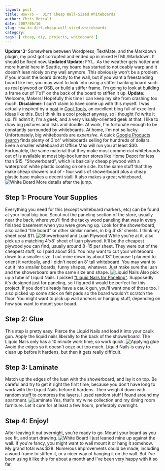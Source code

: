 ```yaml
---
layout: post
title: How-To -  Dirt Cheap Wall-Sized Whiteboards
author: Chris Metcalf
date: 2007/06/16
slug: how-to-dirt-cheap-wall-sized-whiteboards
category: 
tags: [ cheap, diy, projects, whiteboard ]
---
```


__Update^3:__ Somewhere between Wordpress, TextMate, and the Markdown plugin, my post got corrupted and ended up in mixed HTML/Markdown. It should be fixed now.
__Updated Update:__ FYI... As the weather gets hotter and more humid here in Seattle, my board has started to noticeably warp and it doesn't lean nicely on my wall anymore. This obviously won't be a problem if you mount the board directly to the wall, but if you want a freestanding board like me, you may want to look into using a stiffer backing board such as real plywood or OSB, or build a stiffer frame. I'm going to look at building a frame out of 1"x1" on the back of the board to stiffen it up.
__Update:__ Welcome, Makers! Hopefully this time I can keep my site from crashing too much.
__Disclaimer:__ I can't claim to have come up with this myself. I was actually inspired by a [post](http://www.kk.org/cooltools/archives/000679.php) in [Cool Tools](http://www.kk.org/cooltools/index.php), an excellent blog full of excellent ideas like this. But I think its a cool project anyway, so I thought I'd write it up.
I'll admit it, I'm a geek, and a very visually-oriented geek at that. I like to draw big pictures and lists and doodle. At work, I'm fortunate enough to be constantly surrounded by whiteboards. At home, I'm not so lucky.
Unfortunately, big whiteboards are _expensive_. A quick [Google Products search](http://www.google.com/products?q=whiteboard) finds plenty of 3'x4' whiteboards selling for hundreds of dollars. Even a smaller whiteboard at Office Max will run you at least $30.
Fortunately, the same material that they make most commercial whiteboards out of is available at most big-box lumber stores like Home Depot for less than $15. "Showerboard", which is basically cheap plywood with a waterproof white plastic coating on one side. Its the same stuff that they make cheap showers out of - four walls of showerboard plus a cheap plastic base makes a decent stall. It also makes a great whiteboard.
![White Board](http://farm2.static.flickr.com/1429/559104213_c7f8bdeeda.jpg?v=0)
More details after the jump.
<!--more-->
## Step 1: Procure Your Supplies
Everything you need for this (except whiteboard markers, etc) can be found at your local big-box. Scout out the paneling section of the store, usually near the back, where you'll find the tacky wood paneling that was in every finished basement when you were growing up. Look for the showerboard, also called "tile board" or other similar names, in big 4'x8' sheets. I think my sheet cost $11.
![Showerboard and Luan Plywood](http://farm2.static.flickr.com/1410/559101189_4691a2b8c6.jpg?v=0)
While you're at it, also pick up a matching 4'x8' sheet of luan plywood. It'll be the cheapest plywood you can find, usually around $8-$15 per sheet. They were out of the cheapest stuff, so I paid about $14.
You may want to cut your whiteboard down to a smaller size. I cut mine down by about 18" because I planned to orient it vertically, and I didn't need an 8' tall whiteboard. You may want to cut it into smaller boards, funny shapes, whatever. Just make sure the luan and the showerboard are the same size and shape.
![Liquid Nails](http://farm2.static.flickr.com/1212/559101721_8718879d22.jpg)
Also pick up a tube of Liquid Nails. I picked ["Liquid Nails for Paneling"](http://www.liquidnails.com/ViewProductDetails.do?productId=65). Supposedly it's designed just for paneling, so I figured it would be perfect for this project. If you don't already have a caulk gun, you'll want one of those too.
I also picked up some stick on felt pads so the board wouldn't scratch the floor. You might want to pick up wall anchors or hanging stuff, depending on how you want to mount your board.
## Step 2: Glue
This step is pretty easy. Pierce the Liquid Nails and load it into your caulk gun. Apply the liquid nails liberally to the back of the showerboard. The Liquid Nails only has a 10 minute work time, so work quick.
![Applying glue](http://farm2.static.flickr.com/1034/559102599_4779bbcffa.jpg)
Avoid the edges so it doesn't ooze out too much. Liquid Nails is easy to clean up before it hardens, but then it gets really difficult.
## Step 3: Laminate
Match up the edges of the luan with the showerboard, and lay it on top. Be careful and try to get it right the first time, because you don't have long to work with the Liquid Nails before it hardens.
Then weigh it down with random stuff to compress the layers. I used random stuff I found around my apartment.
![Laminate](http://farm2.static.flickr.com/1346/559103413_f28b73edd1.jpg)
Yes, that's my wine collection and my dining room furniture.
Let it cure for at least a few hours, preferably overnight.
## Step 4: Enjoy!
After leaving it out overnight, you're ready to go. Mount your board as you see fit, and start drawing.
![White Board](http://farm2.static.flickr.com/1429/559104213_c7f8bdeeda.jpg)
I just leaned mine up against the wall. If you're fancy, you might want to wall mount it or hang it somehow.
My grand total was $28. Numerous improvements could be made, including a wood frame to stiffen it, or a nicer way of hanging it on the wall. But I've been using it like this for about a month and I've been very happy with it so far.
